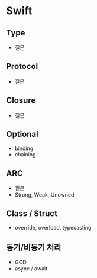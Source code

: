 # Swift

## Type
- 질문

## Protocol
- 질문

## Closure
- 질문

## Optional
- binding
- chaining

## ARC
- 질문
- Strong, Weak, Unowned

## Class / Struct
- override, overload, typecasting

## 동기/비동기 처리
- GCD
- async / await
